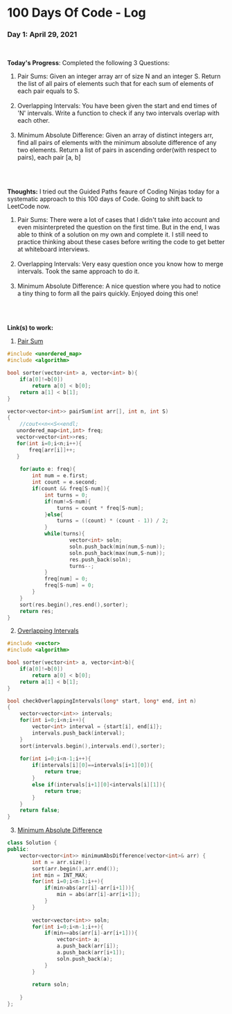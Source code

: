 # 100 Days Of Code - Log

### Day 1: April 29, 2021 
<br>

**Today's Progress**: Completed the following 3 Questions:
<ol>
    <li>Pair Sums: Given an integer array arr of size N and an integer S. Return the list of all pairs of elements such that for each sum of elements of each pair equals to S.</li>
    <br>
    <li>Overlapping Intervals: You have been given the start and end times of 'N' intervals. Write a function to check if any two intervals overlap with each other.</li>
    <br>
    <li>Minimum Absolute Difference: Given an array of distinct integers arr, find all pairs of elements with the minimum absolute difference of any two elements. Return a list of pairs in ascending order(with respect to pairs), each pair [a, b]</li>
</ol>
<br><br>

**Thoughts:** I tried out the Guided Paths feaure of Coding Ninjas today for a systematic approach to this 100 days of Code. Going to shift back to LeetCode now.

<ol>
    <li>Pair Sums: There were a lot of cases that I didn't take into account and even misinterpreted the question on the first time. But in the end, I was able to think of a solution on my own and complete it. I still need to practice thinking about these cases before writing the code to get better at whiteboard interviews.</li>
    <br>
    <li>Overlapping Intervals: Very easy question once you know how to merge intervals. Took the same approach to do it.</li>
    <br>
    <li>Minimum Absolute Difference: A nice question where you had to notice a tiny thing to form all the pairs quickly. Enjoyed doing this one!</li>
</ol>
<br><br>

**Link(s) to work:** 
1. [Pair Sum](https://www.codingninjas.com/codestudio/guided-paths/interview-guide-for-product-based-companies/content/110297/offering/1280152)

```c++
#include <unordered_map>
#include <algorithm>

bool sorter(vector<int> a, vector<int> b){
    if(a[0]!=b[0])
        return a[0] < b[0];
    return a[1] < b[1];
}

vector<vector<int>> pairSum(int arr[], int n, int S)
{
    //cout<<n<<S<<endl;
   unordered_map<int,int> freq;
   vector<vector<int>>res;
   for(int i=0;i<n;i++){
       freq[arr[i]]++;
   }
   
    for(auto e: freq){
        int num = e.first;
        int count = e.second;
        if(count && freq[S-num]){
            int turns = 0;
            if(num!=S-num){
                turns = count * freq[S-num];
            }else{
                turns = ((count) * (count - 1)) / 2;
            }
            while(turns){
                    vector<int> soln;
                    soln.push_back(min(num,S-num));
                    soln.push_back(max(num,S-num));
                    res.push_back(soln);
                    turns--;
            }
            freq[num] = 0;
            freq[S-num] = 0;
        } 
    }
    sort(res.begin(),res.end(),sorter);
    return res;
}
```

2. [Overlapping Intervals](https://www.codingninjas.com/codestudio/guided-paths/interview-guide-for-product-based-companies/content/110297/offering/1280151)

```c++
#include <vector>
#include <algorithm>

bool sorter(vector<int> a, vector<int>b){
	if(a[0]!=b[0])
        return a[0] < b[0];
    return a[1] < b[1];
}

bool checkOverlappingIntervals(long* start, long* end, int n)
{
	vector<vector<int>> intervals;
    for(int i=0;i<n;i++){
        vector<int> interval = {start[i], end[i]};
        intervals.push_back(interval);
    }
    sort(intervals.begin(),intervals.end(),sorter);
    
    for(int i=0;i<n-1;i++){
        if(intervals[i][0]==intervals[i+1][0]){
            return true;
        }
        else if(intervals[i+1][0]<intervals[i][1]){
            return true;
        }
    }
    return false;
}


```

3. [Minimum Absolute Difference](https://leetcode.com/submissions/detail/486800252/)

```c++
class Solution {
public:
    vector<vector<int>> minimumAbsDifference(vector<int>& arr) {
        int n = arr.size();
        sort(arr.begin(),arr.end());
        int min = INT_MAX;
        for(int i=0;i<n-1;i++){
            if(min>abs(arr[i]-arr[i+1])){
                min = abs(arr[i]-arr[i+1]);
            }
        }
        
        vector<vector<int>> soln;
        for(int i=0;i<n-1;i++){
            if(min==abs(arr[i]-arr[i+1])){
                vector<int> a;
                a.push_back(arr[i]);
                a.push_back(arr[i+1]);
                soln.push_back(a);
            }
        }
        
        return soln;
        
    }
};
```
